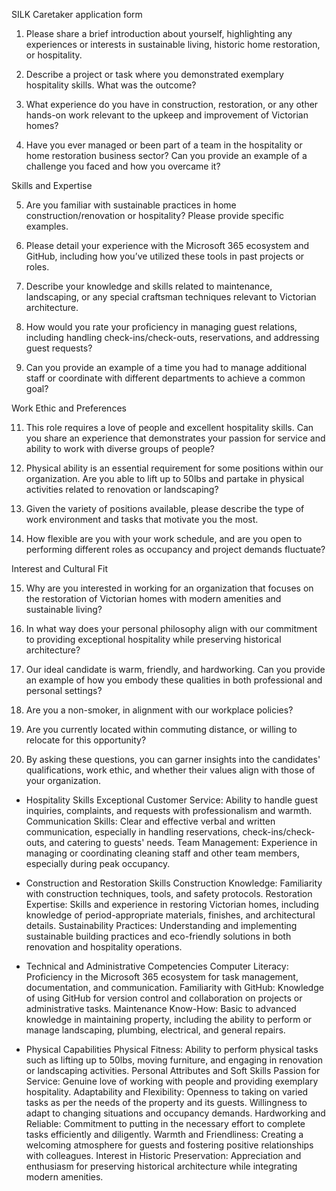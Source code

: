 SILK Caretaker application form

1. Please share a brief introduction about yourself, highlighting any experiences or interests in sustainable living, historic home restoration, or hospitality.

2. Describe a project or task where you demonstrated exemplary hospitality skills. What was the outcome?

3. What experience do you have in construction, restoration, or any other hands-on work relevant to the upkeep and improvement of Victorian homes?

4. Have you ever managed or been part of a team in the hospitality or home restoration business sector? Can you provide an example of a challenge you faced and how you overcame it?

Skills and Expertise

5. Are you familiar with sustainable practices in home construction/renovation or hospitality? Please provide specific examples.

6. Please detail your experience with the Microsoft 365 ecosystem and GitHub, including how you’ve utilized these tools in past projects or roles.

7. Describe your knowledge and skills related to maintenance, landscaping, or any special craftsman techniques relevant to Victorian architecture.

8. How would you rate your proficiency in managing guest relations, including handling check-ins/check-outs, reservations, and addressing guest requests?

9. Can you provide an example of a time you had to manage additional staff or coordinate with different departments to achieve a common goal?

Work Ethic and Preferences

11. This role requires a love of people and excellent hospitality skills. Can you share an experience that demonstrates your passion for service and ability to work with diverse groups of people?

12. Physical ability is an essential requirement for some positions within our organization. Are you able to lift up to 50lbs and partake in physical activities related to renovation or landscaping?

13. Given the variety of positions available, please describe the type of work environment and tasks that motivate you the most.

14. How flexible are you with your work schedule, and are you open to performing different roles as occupancy and project demands fluctuate?

Interest and Cultural Fit

15. Why are you interested in working for an organization that focuses on the restoration of Victorian homes with modern amenities and sustainable living?

16. In what way does your personal philosophy align with our commitment to providing exceptional hospitality while preserving historical architecture?

17. Our ideal candidate is warm, friendly, and hardworking. Can you provide an example of how you embody these qualities in both professional and personal settings?

18. Are you a non-smoker, in alignment with our workplace policies?

19. Are you currently located within commuting distance, or willing to relocate for this opportunity?

20. By asking these questions, you can garner insights into the candidates' qualifications, work ethic, and whether their values align with those of your organization.

- Hospitality Skills
Exceptional Customer Service: Ability to handle guest inquiries, complaints, and requests with professionalism and warmth.
Communication Skills: Clear and effective verbal and written communication, especially in handling reservations, check-ins/check-outs, and catering to guests' needs.
Team Management: Experience in managing or coordinating cleaning staff and other team members, especially during peak occupancy.

- Construction and Restoration Skills
Construction Knowledge: Familiarity with construction techniques, tools, and safety protocols.
Restoration Expertise: Skills and experience in restoring Victorian homes, including knowledge of period-appropriate materials, finishes, and architectural details.
Sustainability Practices: Understanding and implementing sustainable building practices and eco-friendly solutions in both renovation and hospitality operations.

- Technical and Administrative Competencies
Computer Literacy: Proficiency in the Microsoft 365 ecosystem for task management, documentation, and communication.
Familiarity with GitHub: Knowledge of using GitHub for version control and collaboration on projects or administrative tasks.
Maintenance Know-How: Basic to advanced knowledge in maintaining property, including the ability to perform or manage landscaping, plumbing, electrical, and general repairs.

- Physical Capabilities
Physical Fitness: Ability to perform physical tasks such as lifting up to 50lbs, moving furniture, and engaging in renovation or landscaping activities.
Personal Attributes and Soft Skills
Passion for Service: Genuine love of working with people and providing exemplary hospitality.
Adaptability and Flexibility: Openness to taking on varied tasks as per the needs of the property and its guests. Willingness to adapt to changing situations and occupancy demands.
Hardworking and Reliable: Commitment to putting in the necessary effort to complete tasks efficiently and diligently.
Warmth and Friendliness: Creating a welcoming atmosphere for guests and fostering positive relationships with colleagues.
Interest in Historic Preservation: Appreciation and enthusiasm for preserving historical architecture while integrating modern amenities.
